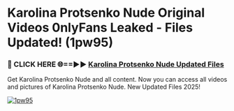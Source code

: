 # Karolina Protsenko Nude Original Videos 0nlyFans Leaked - Files Updated! (1pw95)

<h3>🔴 CLICK HERE 🌐==►► <a href="https://tinyurl.com/5h6xmrr3" rel="nofollow">Karolina Protsenko Nude Updated Files</a></h3>

Get Karolina Protsenko Nude and all content. Now you can access all videos and pictures of Karolina Protsenko Nude. New Updated Files 2025!

[![1pw95](https://i.imgur.com/KVD873Z.gif)](https://tinyurl.com/5h6xmrr3)
